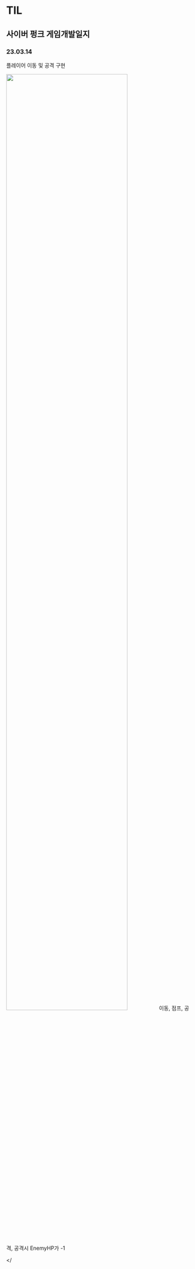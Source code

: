 # TIL
## 사이버 펑크 게임개발일지

### 23.03.14
플레이어 이동 및 공격 구현

<img width ="80%" src="https://user-images.githubusercontent.com/86179438/225189159-956b5595-5b46-4873-9f5a-03fea812af4d.mp4"/>
이동, 점프, 공격, 공격시 EnemyHP가 -1

</
